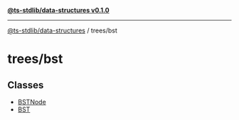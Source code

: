[**@ts-stdlib/data-structures v0.1.0**](../../README.md)

***

[@ts-stdlib/data-structures](../../README.md) / trees/bst

# trees/bst

## Classes

- [BSTNode](classes/BSTNode.md)
- [BST](classes/BST.md)
